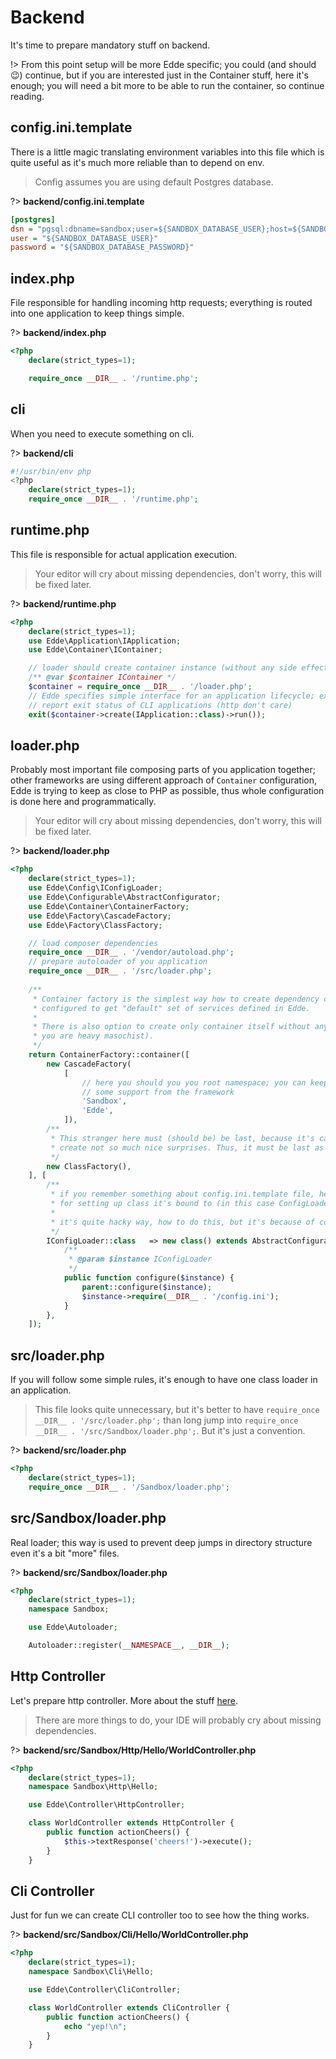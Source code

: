 # Backend 

It's time to prepare mandatory stuff on backend.

!> From this point setup will be more Edde specific; you could (and should :wink:) continue, but if
you are interested just in the Container stuff, here it's enough; you will need a bit more to
be able to run the container, so continue reading.

## config.ini.template

There is a little magic translating environment variables into this file which is quite useful
as it's much more reliable than to depend on env.

> Config assumes you are using default Postgres database.

?> **backend/config.ini.template**

```ini
[postgres]
dsn = "pgsql:dbname=sandbox;user=${SANDBOX_DATABASE_USER};host=${SANDBOX_DATABASE_HOST};port=5432"
user = "${SANDBOX_DATABASE_USER}"
password = "${SANDBOX_DATABASE_PASSWORD}"
```

## index.php

File responsible for handling incoming http requests; everything is routed into one application to keep
things simple.

?> **backend/index.php**

```php
<?php
	declare(strict_types=1);

    require_once __DIR__ . '/runtime.php';
```

## cli

When you need to execute something on cli.

?> **backend/cli**

```php
#!/usr/bin/env php
<?php
	declare(strict_types=1);
	require_once __DIR__ . '/runtime.php';
```

## runtime.php

This file is responsible for actual application execution.

> Your editor will cry about missing dependencies, don't worry, this will be fixed later.

?> **backend/runtime.php**

```php
<?php
	declare(strict_types=1);
	use Edde\Application\IApplication;
	use Edde\Container\IContainer;

	// loader should create container instance (without any side effects)
	/** @var $container IContainer */
	$container = require_once __DIR__ . '/loader.php';
	// Edde specifies simple interface for an application lifecycle; exit is here to
	// report exit status of CLI applications (http don't care)
	exit($container->create(IApplication::class)->run());
```

## loader.php

Probably most important file composing parts of you application together; other frameworks are using different approach of
`Container` configuration, Edde is trying to keep as close to PHP as possible, thus whole configuration is done here and
programmatically.

> Your editor will cry about missing dependencies, don't worry, this will be fixed later.

?> **backend/loader.php**

```php
<?php
	declare(strict_types=1);
	use Edde\Config\IConfigLoader;
	use Edde\Configurable\AbstractConfigurator;
	use Edde\Container\ContainerFactory;
	use Edde\Factory\CascadeFactory;
	use Edde\Factory\ClassFactory;

	// load composer dependencies
	require_once __DIR__ . '/vendor/autoload.php';
	// prepare autoloader of you application
	require_once __DIR__ . '/src/loader.php';
	
	/**
	 * Container factory is the simplest way how to create dependency container; in this particular case container is also
	 * configured to get "default" set of services defined in Edde.
	 *
	 * There is also option to create only container itself without any internal dependencies (not so much recommended except
	 * you are heavy masochist).
	 */
	return ContainerFactory::container([
		new CascadeFactory(
			[
				// here you should you you root namespace; you can keep Edde here if you want to get
				// some support from the framework 
				'Sandbox',
				'Edde',
			]),
		/**
		 * This stranger here must (should be) be last, because it's canHandle method is able to kill a lot of dependencies and
		 * create not so much nice surprises. Thus, it must be last as kind of dependency fallback.
		 */
		new ClassFactory(),
	], [
		/**
		 * if you remember something about config.ini.template file, here we will prepare it for usage; configurator is responsible
         * for setting up class it's bound to (in this case ConfigLoader)
		 *
		 * it's quite hacky way, how to do this, but it's because of config file name specification and to keep things simpler 
		 */
		IConfigLoader::class   => new class() extends AbstractConfigurator {
			/**
			 * @param $instance IConfigLoader
			 */
			public function configure($instance) {
				parent::configure($instance);
				$instance->require(__DIR__ . '/config.ini');
			}
		},
	]);
```

## src/loader.php

If you will follow some simple rules, it's enough to have one class loader in an application.

> This file looks quite unnecessary, but it's better to have `require_once __DIR__ . '/src/loader.php';` than long jump into 
`require_once __DIR__ . '/src/Sandbox/loader.php';`. But it's just a convention. 

?> **backend/src/loader.php**

```php
<?php
	declare(strict_types=1);
	require_once __DIR__ . '/Sandbox/loader.php';
```

## src/Sandbox/loader.php

Real loader; this way is used to prevent deep jumps in directory structure even it's a bit "more" files.

?> **backend/src/Sandbox/loader.php**

```php
<?php
	declare(strict_types=1);
	namespace Sandbox;

	use Edde\Autoloader;

	Autoloader::register(__NAMESPACE__, __DIR__);
```

## Http Controller

Let's prepare http controller. More about the stuff [here](/components/controllers).

> There are more things to do, your IDE will probably cry about missing dependencies.

?> **backend/src/Sandbox/Http/Hello/WorldController.php**

```php
<?php
	declare(strict_types=1);
	namespace Sandbox\Http\Hello;

	use Edde\Controller\HttpController;

	class WorldController extends HttpController {
		public function actionCheers() {
			$this->textResponse('cheers!')->execute();
		}
	}	
```

## Cli Controller

Just for fun we can create CLI controller too to see how the thing works.

?> **backend/src/Sandbox/Cli/Hello/WorldController.php**

```php
<?php
	declare(strict_types=1);
	namespace Sandbox\Cli\Hello;

	use Edde\Controller\CliController;

	class WorldController extends CliController {
		public function actionCheers() {
			echo "yep!\n";
		}
	}	
```
